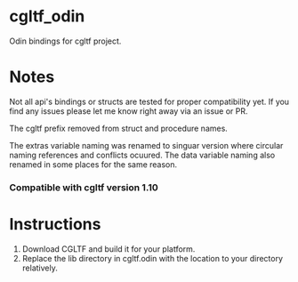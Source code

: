 # cgltf_odin
Odin bindings for cgltf project.

# Notes
Not all api's bindings or structs are tested for proper compatibility yet.
If you find any issues please let me know right away via an issue or PR.

The cgltf prefix removed from struct and procedure names.

The extras variable naming was renamed to singuar version where circular naming references and conflicts ocuured.
The data variable naming also renamed in some places for the same reason.

### Compatible with cgltf version 1.10

# Instructions

1. Download CGLTF and build it for your platform.
2. Replace the lib directory in cgltf.odin with the location to your directory relatively.

